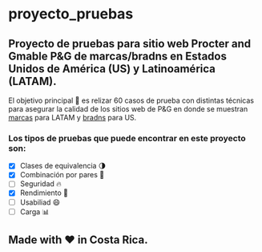 # proyecto_pruebas
## Proyecto de pruebas para sitio web Procter and Gmable P&amp;G de marcas/bradns en Estados Unidos de América (US) y Latinoamérica (LATAM).

El objetivo principal :dart: es relizar 60 casos de prueba con distintas técnicas para asegurar la calidad de los sitios web de P&G en donde se muestran [marcas](https://latam.pg.com/marcas-y-productos/) para LATAM y [bradns](https://us.pg.com/brands/) para US.

### Los tipos de pruebas que puede encontrar en este proyecto son:
- [X] Clases de equivalencia :last_quarter_moon:
- [X] Combinación por pares :couple_with_heart:
- [ ] Seguridad :fire:
- [X] Rendimiento :runner:
- [ ] Usabiliad :smile:
- [ ] Carga :bar_chart:

## Made with :heart: in Costa Rica.
